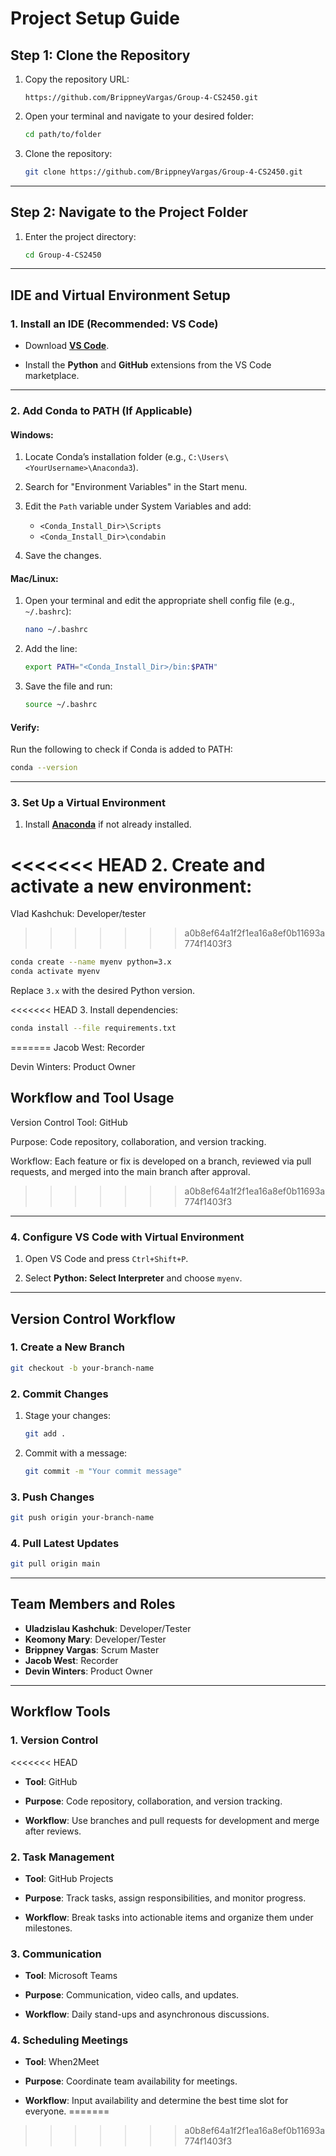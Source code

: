 # Project Setup Guide

## Step 1: Clone the Repository

1. Copy the repository URL:
   ```
   https://github.com/BrippneyVargas/Group-4-CS2450.git
   ```
2. Open your terminal and navigate to your desired folder:
   ```bash
   cd path/to/folder
   ```
3. Clone the repository:
   ```bash
   git clone https://github.com/BrippneyVargas/Group-4-CS2450.git
   ```

---

## Step 2: Navigate to the Project Folder

1. Enter the project directory:
   ```bash
   cd Group-4-CS2450
   ```

---

## IDE and Virtual Environment Setup

### 1. Install an IDE (Recommended: VS Code)

- Download **[VS Code](https://code.visualstudio.com/)**.

- Install the **Python** and **GitHub** extensions from the VS Code marketplace.

---

### 2. Add Conda to PATH (If Applicable)

#### Windows:

1. Locate Conda’s installation folder (e.g., `C:\Users\<YourUsername>\Anaconda3`).

2. Search for "Environment Variables" in the Start menu.

3. Edit the `Path` variable under System Variables and add:

   - `<Conda_Install_Dir>\Scripts`
   - `<Conda_Install_Dir>\condabin`

4. Save the changes.

#### Mac/Linux:

1. Open your terminal and edit the appropriate shell config file (e.g., `~/.bashrc`):

   ```bash
   nano ~/.bashrc
   ```

2. Add the line:
   ```bash
   export PATH="<Conda_Install_Dir>/bin:$PATH"
   ```
3. Save the file and run:
   ```bash
   source ~/.bashrc
   ```

#### Verify:

Run the following to check if Conda is added to PATH:

```bash
conda --version
```

---

### 3. Set Up a Virtual Environment

1. Install **[Anaconda](https://www.anaconda.com/products/individual)** if not already installed.

<<<<<<< HEAD
2. Create and activate a new environment:
=======
Vlad Kashchuk: Developer/tester 
>>>>>>> a0b8ef64a1f2f1ea16a8ef0b11693a774f1403f3

   ```bash
   conda create --name myenv python=3.x
   conda activate myenv
   ```

   Replace `3.x` with the desired Python version.

<<<<<<< HEAD
3. Install dependencies:
   ```bash
   conda install --file requirements.txt
   ```
=======
Jacob West: Recorder 

Devin Winters: Product Owner 


## Workflow and Tool Usage 

Version Control Tool: GitHub 

Purpose: Code repository, collaboration, and version tracking. 

Workflow: Each feature or fix is developed on a branch, reviewed via pull requests, and merged into the main branch after approval. 
>>>>>>> a0b8ef64a1f2f1ea16a8ef0b11693a774f1403f3

---

### 4. Configure VS Code with Virtual Environment

1. Open VS Code and press `Ctrl+Shift+P`.

2. Select **Python: Select Interpreter** and choose `myenv`.

---

## Version Control Workflow

### 1. Create a New Branch

```bash
git checkout -b your-branch-name
```

### 2. Commit Changes

1. Stage your changes:
   ```bash
   git add .
   ```
2. Commit with a message:
   ```bash
   git commit -m "Your commit message"
   ```

### 3. Push Changes

```bash
git push origin your-branch-name
```

### 4. Pull Latest Updates

```bash
git pull origin main
```

---

## Team Members and Roles

- **Uladzislau Kashchuk**: Developer/Tester
- **Keomony Mary**: Developer/Tester
- **Brippney Vargas**: Scrum Master
- **Jacob West**: Recorder
- **Devin Winters**: Product Owner

---

## Workflow Tools

### 1. **Version Control**

<<<<<<< HEAD
- **Tool**: GitHub

- **Purpose**: Code repository, collaboration, and version tracking.

- **Workflow**: Use branches and pull requests for development and merge after reviews.

### 2. **Task Management**

- **Tool**: GitHub Projects

- **Purpose**: Track tasks, assign responsibilities, and monitor progress.

- **Workflow**: Break tasks into actionable items and organize them under milestones.

### 3. **Communication**

- **Tool**: Microsoft Teams

- **Purpose**: Communication, video calls, and updates.

- **Workflow**: Daily stand-ups and asynchronous discussions.

### 4. **Scheduling Meetings**

- **Tool**: When2Meet

- **Purpose**: Coordinate team availability for meetings.

- **Workflow**: Input availability and determine the best time slot for everyone.
=======
 
>>>>>>> a0b8ef64a1f2f1ea16a8ef0b11693a774f1403f3
